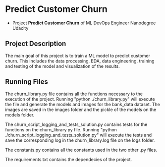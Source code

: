 # Predict Customer Churn

- Project **Predict Customer Churn** of ML DevOps Engineer Nanodegree Udacity

## Project Description
The main goal of this project is to train a ML model to predict customer churn.
This includes the data processing, EDA, data engineering, training and testing
of the model and visualization of the results.


## Running Files
The churn_library.py file contains all the functions necessary to the execution
of the project. Running "python ./churn_library.py" will execute the file and 
generate the models and images for the bank_data dataset. The images are saved
in the images folder and the pickle of the models on the models folder.

The churn_script_logging_and_tests_solution.py contains tests for the functions
on the churn_library.py file. Running "python ./churn_script_logging_and_tests_solution.py"
will execute the tests and save the corresponding log in the churn_library.log
file on the logs folder. 

The constants.py contains all the constants used in the two other .py files.

The requirements.txt contains the dependecies of the project.
